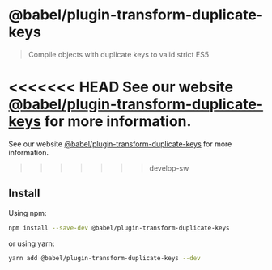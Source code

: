 # @babel/plugin-transform-duplicate-keys

> Compile objects with duplicate keys to valid strict ES5

<<<<<<< HEAD
See our website [@babel/plugin-transform-duplicate-keys](https://babeljs.io/docs/en/next/babel-plugin-transform-duplicate-keys.html) for more information.
=======
See our website [@babel/plugin-transform-duplicate-keys](https://babeljs.io/docs/babel-plugin-transform-duplicate-keys) for more information.
>>>>>>> develop-sw

## Install

Using npm:

```sh
npm install --save-dev @babel/plugin-transform-duplicate-keys
```

or using yarn:

```sh
yarn add @babel/plugin-transform-duplicate-keys --dev
```
